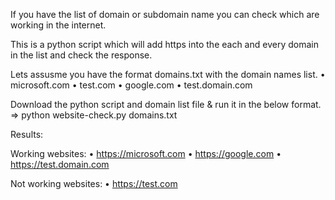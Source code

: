 If you have the list of domain or subdomain name you can check which are working in the internet.

This is a python script which will add https into the each and every domain in the list and check the response.

Lets assusme you have the format domains.txt with the domain names list.
•	microsoft.com
•	test.com
•	google.com
•	test.domain.com

Download the python script and domain list file & run it in the below format.
=> python website-check.py domains.txt


Results:

Working websites:
•	https://microsoft.com
•	https://google.com
•	https://test.domain.com

Not working websites:
•	https://test.com



